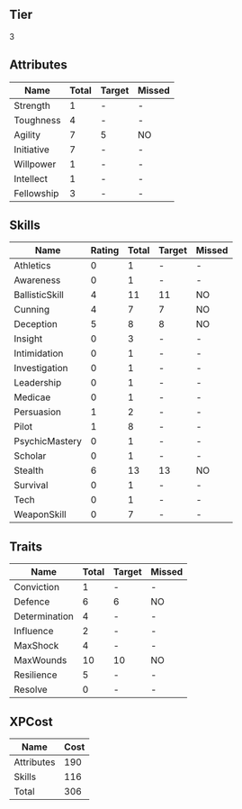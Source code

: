 
## Tier
3

## Attributes
Name       | Total  | Target | Missed
---------- | ------ | ------ | ------
Strength   | 1      | -      | -     
Toughness  | 4      | -      | -     
Agility    | 7      | 5      | NO    
Initiative | 7      | -      | -     
Willpower  | 1      | -      | -     
Intellect  | 1      | -      | -     
Fellowship | 3      | -      | -     

## Skills
Name           | Rating | Total  | Target | Missed
-------------- | ------ | ------ | ------ | ------
Athletics      | 0      | 1      | -      | -     
Awareness      | 0      | 1      | -      | -     
BallisticSkill | 4      | 11     | 11     | NO    
Cunning        | 4      | 7      | 7      | NO    
Deception      | 5      | 8      | 8      | NO    
Insight        | 0      | 3      | -      | -     
Intimidation   | 0      | 1      | -      | -     
Investigation  | 0      | 1      | -      | -     
Leadership     | 0      | 1      | -      | -     
Medicae        | 0      | 1      | -      | -     
Persuasion     | 1      | 2      | -      | -     
Pilot          | 1      | 8      | -      | -     
PsychicMastery | 0      | 1      | -      | -     
Scholar        | 0      | 1      | -      | -     
Stealth        | 6      | 13     | 13     | NO    
Survival       | 0      | 1      | -      | -     
Tech           | 0      | 1      | -      | -     
WeaponSkill    | 0      | 7      | -      | -     

## Traits
Name          | Total  | Target | Missed
------------- | ------ | ------ | ------
Conviction    | 1      | -      | -     
Defence       | 6      | 6      | NO    
Determination | 4      | -      | -     
Influence     | 2      | -      | -     
MaxShock      | 4      | -      | -     
MaxWounds     | 10     | 10     | NO    
Resilience    | 5      | -      | -     
Resolve       | 0      | -      | -     

## XPCost
Name       | Cost
---------- | ----
Attributes | 190 
Skills     | 116 
Total      | 306 

